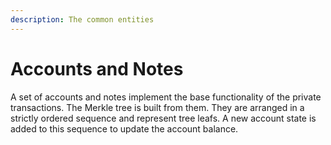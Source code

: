 ```yaml
---
description: The common entities
---
```


# Accounts and Notes

A set of accounts and notes implement the base functionality of the private transactions. The Merkle tree is built from them. They are arranged in a strictly ordered sequence and represent tree leafs. A new account state is added to this sequence to update the account balance.



